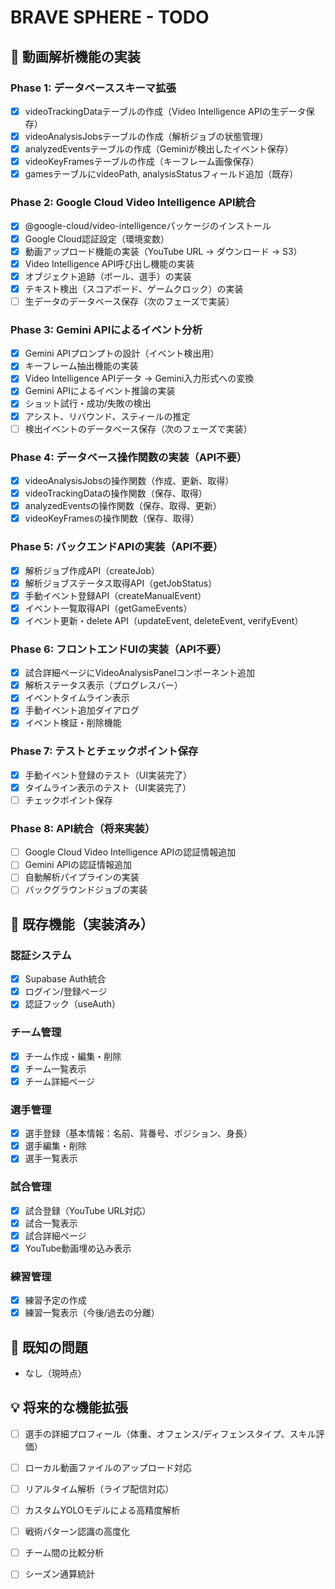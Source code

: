 # BRAVE SPHERE - TODO

## 🎯 動画解析機能の実装

### Phase 1: データベーススキーマ拡張
- [x] videoTrackingDataテーブルの作成（Video Intelligence APIの生データ保存）
- [x] videoAnalysisJobsテーブルの作成（解析ジョブの状態管理）
- [x] analyzedEventsテーブルの作成（Geminiが検出したイベント保存）
- [x] videoKeyFramesテーブルの作成（キーフレーム画像保存）
- [x] gamesテーブルにvideoPath, analysisStatusフィールド追加（既存）

### Phase 2: Google Cloud Video Intelligence API統合
- [x] @google-cloud/video-intelligenceパッケージのインストール
- [x] Google Cloud認証設定（環境変数）
- [x] 動画アップロード機能の実装（YouTube URL → ダウンロード → S3）
- [x] Video Intelligence API呼び出し機能の実装
- [x] オブジェクト追跡（ボール、選手）の実装
- [x] テキスト検出（スコアボード、ゲームクロック）の実装
- [ ] 生データのデータベース保存（次のフェーズで実装）

### Phase 3: Gemini APIによるイベント分析
- [x] Gemini APIプロンプトの設計（イベント検出用）
- [x] キーフレーム抽出機能の実装
- [x] Video Intelligence APIデータ → Gemini入力形式への変換
- [x] Gemini APIによるイベント推論の実装
- [x] ショット試行・成功/失敗の検出
- [x] アシスト、リバウンド、スティールの推定
- [ ] 検出イベントのデータベース保存（次のフェーズで実装）

### Phase 4: データベース操作関数の実装（API不要）
- [x] videoAnalysisJobsの操作関数（作成、更新、取得）
- [x] videoTrackingDataの操作関数（保存、取得）
- [x] analyzedEventsの操作関数（保存、取得、更新）
- [x] videoKeyFramesの操作関数（保存、取得）

### Phase 5: バックエンドAPIの実装（API不要）
- [x] 解析ジョブ作成API（createJob）
- [x] 解析ジョブステータス取得API（getJobStatus）
- [x] 手動イベント登録API（createManualEvent）
- [x] イベント一覧取得API（getGameEvents）
- [x] イベント更新・delete API（updateEvent, deleteEvent, verifyEvent）

### Phase 6: フロントエンドUIの実装（API不要）
- [x] 試合詳細ページにVideoAnalysisPanelコンポーネント追加
- [x] 解析ステータス表示（プログレスバー）
- [x] イベントタイムライン表示
- [x] 手動イベント追加ダイアログ
- [x] イベント検証・削除機能

### Phase 7: テストとチェックポイント保存
- [x] 手動イベント登録のテスト（UI実装完了）
- [x] タイムライン表示のテスト（UI実装完了）
- [ ] チェックポイント保存

### Phase 8: API統合（将来実装）
- [ ] Google Cloud Video Intelligence APIの認証情報追加
- [ ] Gemini APIの認証情報追加
- [ ] 自動解析パイプラインの実装
- [ ] バックグラウンドジョブの実装
## 📝 既存機能（実装済み）

### 認証システム
- [x] Supabase Auth統合
- [x] ログイン/登録ページ
- [x] 認証フック（useAuth）

### チーム管理
- [x] チーム作成・編集・削除
- [x] チーム一覧表示
- [x] チーム詳細ページ

### 選手管理
- [x] 選手登録（基本情報：名前、背番号、ポジション、身長）
- [x] 選手編集・削除
- [x] 選手一覧表示

### 試合管理
- [x] 試合登録（YouTube URL対応）
- [x] 試合一覧表示
- [x] 試合詳細ページ
- [x] YouTube動画埋め込み表示

### 練習管理
- [x] 練習予定の作成
- [x] 練習一覧表示（今後/過去の分離）

## 🐛 既知の問題

- なし（現時点）

## 💡 将来的な機能拡張

- [ ] 選手の詳細プロフィール（体重、オフェンス/ディフェンスタイプ、スキル評価）
- [ ] ローカル動画ファイルのアップロード対応
- [ ] リアルタイム解析（ライブ配信対応）
- [ ] カスタムYOLOモデルによる高精度解析
- [ ] 戦術パターン認識の高度化
- [ ] チーム間の比較分析
- [ ] シーズン通算統計

